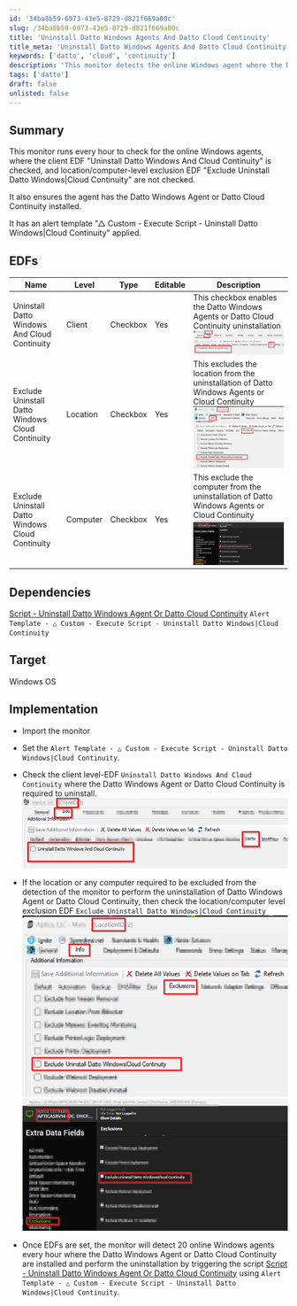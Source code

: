 ```yaml
---
id: '34ba8b59-6973-43e5-8729-d821f669a00c'
slug: /34ba8b59-6973-43e5-8729-d821f669a00c
title: 'Uninstall Datto Windows Agents And Datto Cloud Continuity'
title_meta: 'Uninstall Datto Windows Agents And Datto Cloud Continuity'
keywords: ['datto', 'cloud', 'continuity']
description: 'This monitor detects the online Windows agent where the Datto Windows Agent or Datto Cloud Continuity is installed and the client-level EDF "Uninstall Datto Windows And Cloud Continuity" is checked whereas location-level and computer-level exclusion EDFs "Exclude Uninstall Datto Windows|Cloud Continuity" are not checked.'
tags: ['datto']
draft: false
unlisted: false
---
```


## Summary
This monitor runs every hour to check for the online Windows agents, where the client EDF "Uninstall Datto Windows And Cloud Continuity" is checked, and location/computer-level exclusion EDF "Exclude Uninstall Datto Windows|Cloud Continuity" are not checked.

It also ensures the agent has the Datto Windows Agent or Datto Cloud Continuity installed.

It has an alert template "△ Custom - Execute Script - Uninstall Datto Windows|Cloud Continuity" applied.

## EDFs
| Name | Level | Type | Editable | Description |
| --------- | --------- | ------------ | --------- | -------------------------------------------- |
| Uninstall Datto Windows And Cloud Continuity | Client | Checkbox | Yes | This checkbox enables the Datto Windows Agents or Datto Cloud Continuity uninstallation ![Client-EDF](../../../static/img/docs/955123e8-cb90-480c-8de5-8ac81d41bdd6/image.webp)|
| Exclude Uninstall Datto Windows Cloud Continuity | Location | Checkbox | Yes | This excludes the location from the uninstallation of Datto Windows Agents or Cloud Continuity ![Location-EDF](../../../static/img/docs/955123e8-cb90-480c-8de5-8ac81d41bdd6/image2.webp)|
| Exclude Uninstall Datto Windows Cloud Continuity | Computer | Checkbox | Yes | This exclude the computer from the uninstallation of Datto Windows Agents or Cloud Continuity ![Computer-EDF](../../../static/img/docs/955123e8-cb90-480c-8de5-8ac81d41bdd6/image3.webp)|

## Dependencies

[Script - Uninstall Datto Windows Agent Or Datto Cloud Continuity](/docs/c3ad2c46-6bae-4df4-980a-f937faf56dbc)
`Alert Template - △ Custom - Execute Script - Uninstall Datto Windows|Cloud Continuity`

## Target

Windows OS

## Implementation

- Import the monitor
- Set the `Alert Template - △ Custom - Execute Script - Uninstall Datto Windows|Cloud Continuity`.
- Check the client level-EDF `Uninstall Datto Windows And Cloud Continuity` where the Datto Windows Agent or Datto Cloud Continuity is required to uninstall.
  ![Client-EDF](../../../static/img/docs/955123e8-cb90-480c-8de5-8ac81d41bdd6/image.webp)

- If the location or any computer required to be excluded from the detection of the monitor to perform the uninstallation of Datto Windows Agent or Datto Cloud Continuity, then check the location/computer level exclusion EDF `Exclude Uninstall Datto Windows|Cloud Continuity`
  ![Location-EDF](../../../static/img/docs/955123e8-cb90-480c-8de5-8ac81d41bdd6/image2.webp)
  ![Computer-EDF](../../../static/img/docs/955123e8-cb90-480c-8de5-8ac81d41bdd6/image3.webp)

- Once EDFs are set, the monitor will detect 20 online Windows agents every hour where the Datto Windows Agent or Datto Cloud Continuity are installed and perform the uninstallation by triggering the script [Script - Uninstall Datto Windows Agent Or Datto Cloud Continuity](/docs/c3ad2c46-6bae-4df4-980a-f937faf56dbc) using `Alert Template - △ Custom - Execute Script - Uninstall Datto Windows|Cloud Continuity`.